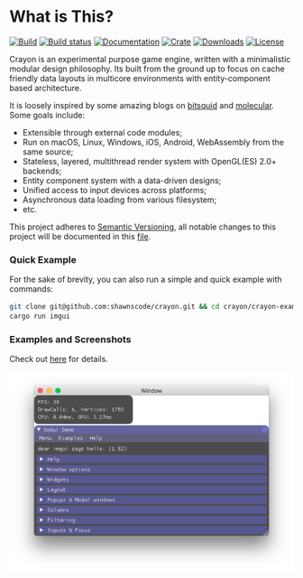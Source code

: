 # What is This?
[![Build](https://travis-ci.org/shawnscode/crayon.svg?branch=master)](https://travis-ci.org/shawnscode/crayon)
[![Build status](https://ci.appveyor.com/api/projects/status/ced1ds3ud2h8u4ut?svg=true)](https://ci.appveyor.com/project/shawnscode/crayon)
[![Documentation](https://docs.rs/crayon/badge.svg)](https://docs.rs/crayon)
[![Crate](https://img.shields.io/crates/v/crayon.svg)](https://crates.io/crates/crayon)
[![Downloads](https://img.shields.io/crates/d/crayon.svg)](https://crates.io/crates/crayon)
[![License](https://img.shields.io/crates/l/crayon.svg)](https://github.com/shawnscode/crayon/blob/master/LICENSE-APACHE)

Crayon is an experimental purpose game engine, written with a minimalistic modular design philosophy. Its built from the ground up to focus on cache friendly data layouts in multicore environments with entity-component based architecture.

It is loosely inspired by some amazing blogs on [bitsquid](https://bitsquid.blogspot.de) and [molecular](https://blog.molecular-matters.com). Some goals include:

- Extensible through external code modules;
- Run on macOS, Linux, Windows, iOS, Android, WebAssembly from the same source;
- Stateless, layered, multithread render system with OpenGL(ES) 2.0+ backends;
- Entity component system with a data-driven designs;
- Unified access to input devices across platforms;
- Asynchronous data loading from various filesystem;
- etc.

This project adheres to [Semantic Versioning](http://semver.org/), all notable changes to this project will be documented in this [file](./CHANGELOG.md).

### Quick Example
For the sake of brevity, you can also run a simple and quick example with commands:

``` sh
git clone git@github.com:shawnscode/crayon.git && cd crayon/crayon-examples
cargo run imgui
```

### Examples and Screenshots

Check out [here](./crayon-examples) for details.

![ImGui](./crayon-examples/screenshots/imgui.png)